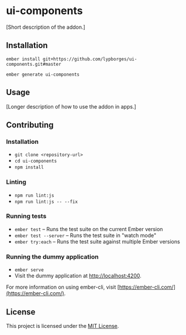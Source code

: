 ui-components
==============================================================================

[Short description of the addon.]

Installation
------------------------------------------------------------------------------

```
ember install git+https://github.com/lypborges/ui-components.git#master
```

```
ember generate ui-components
```

Usage
------------------------------------------------------------------------------

[Longer description of how to use the addon in apps.]


Contributing
------------------------------------------------------------------------------

### Installation

* `git clone <repository-url>`
* `cd ui-components`
* `npm install`

### Linting

* `npm run lint:js`
* `npm run lint:js -- --fix`

### Running tests

* `ember test` – Runs the test suite on the current Ember version
* `ember test --server` – Runs the test suite in "watch mode"
* `ember try:each` – Runs the test suite against multiple Ember versions

### Running the dummy application

* `ember serve`
* Visit the dummy application at [http://localhost:4200](http://localhost:4200).

For more information on using ember-cli, visit [https://ember-cli.com/](https://ember-cli.com/).

License
------------------------------------------------------------------------------

This project is licensed under the [MIT License](LICENSE.md).

